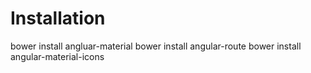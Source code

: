 # Installation

bower install angluar-material
bower install angular-route
bower install angular-material-icons
